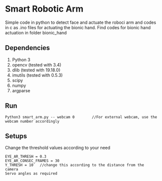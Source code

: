 # Smart Robotic Arm

Simple code in python to detect face and actuate the roboci arm and codes in c as .ino files for actuating the bionic hand. Find codes for bionic hand actuation in folder bionic_hand

## Dependencies

1. Python 3
2. opencv (tested with 3.4) 
3. dlib	(tested with 19.18.0)
4. imutils (tested with 0.5.3)
5. scipy
6. numpy
7. argparse

## Run 

```
Python3 smart_arm.py -- webcam 0		//For external webcam, use the webcam number accordingly
```

## Setups

Change the threshold values according to your need
```
EYE_AR_THRESH = 0.3
EYE_AR_CONSEC_FRAMES = 30
Y_THRESH = 10`	//change this according to the distance from the camera
Servo angles as required
```











